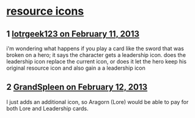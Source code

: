 # [resource icons](https://community.fantasyflightgames.com/topic/79127-resource-icons/)

## 1 [lotrgeek123 on February 11, 2013](https://community.fantasyflightgames.com/topic/79127-resource-icons/?do=findComment&comment=761639)

i'm wondering what happens if you play a card like the sword that was broken on a hero; it says the character gets a leadership icon. does the leadership icon replace the current icon, or does it let the hero keep his original resource icon and also gain a a leadership icon

## 2 [GrandSpleen on February 12, 2013](https://community.fantasyflightgames.com/topic/79127-resource-icons/?do=findComment&comment=761693)

I just adds an additional icon, so Aragorn (Lore) would be able to pay for both Lore and Leadership cards.

